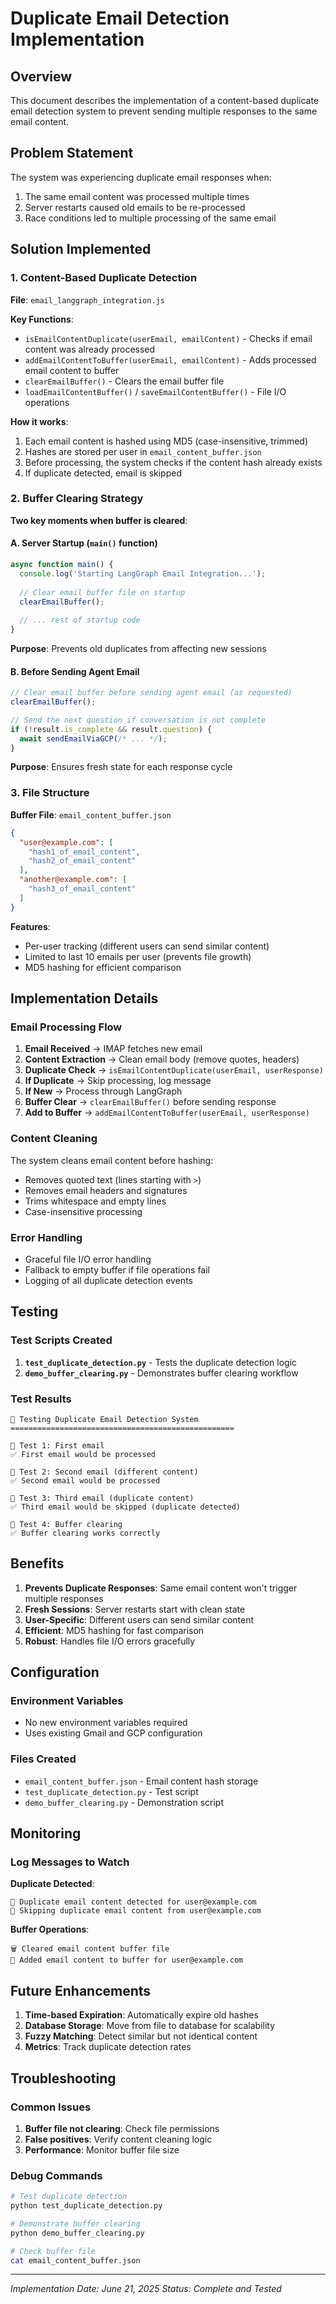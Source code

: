 # Duplicate Email Detection Implementation

## Overview

This document describes the implementation of a content-based duplicate email detection system to prevent sending multiple responses to the same email content.

## Problem Statement

The system was experiencing duplicate email responses when:
1. The same email content was processed multiple times
2. Server restarts caused old emails to be re-processed
3. Race conditions led to multiple processing of the same email

## Solution Implemented

### 1. Content-Based Duplicate Detection

**File**: `email_langgraph_integration.js`

**Key Functions**:
- `isEmailContentDuplicate(userEmail, emailContent)` - Checks if email content was already processed
- `addEmailContentToBuffer(userEmail, emailContent)` - Adds processed email content to buffer
- `clearEmailBuffer()` - Clears the email buffer file
- `loadEmailContentBuffer()` / `saveEmailContentBuffer()` - File I/O operations

**How it works**:
1. Each email content is hashed using MD5 (case-insensitive, trimmed)
2. Hashes are stored per user in `email_content_buffer.json`
3. Before processing, the system checks if the content hash already exists
4. If duplicate detected, email is skipped

### 2. Buffer Clearing Strategy

**Two key moments when buffer is cleared**:

#### A. Server Startup (`main()` function)
```javascript
async function main() {
  console.log('Starting LangGraph Email Integration...');
  
  // Clear email buffer file on startup
  clearEmailBuffer();
  
  // ... rest of startup code
}
```

**Purpose**: Prevents old duplicates from affecting new sessions

#### B. Before Sending Agent Email
```javascript
// Clear email buffer before sending agent email (as requested)
clearEmailBuffer();

// Send the next question if conversation is not complete
if (!result.is_complete && result.question) {
  await sendEmailViaGCP(/* ... */);
}
```

**Purpose**: Ensures fresh state for each response cycle

### 3. File Structure

**Buffer File**: `email_content_buffer.json`
```json
{
  "user@example.com": [
    "hash1_of_email_content",
    "hash2_of_email_content"
  ],
  "another@example.com": [
    "hash3_of_email_content"
  ]
}
```

**Features**:
- Per-user tracking (different users can send similar content)
- Limited to last 10 emails per user (prevents file growth)
- MD5 hashing for efficient comparison

## Implementation Details

### Email Processing Flow

1. **Email Received** → IMAP fetches new email
2. **Content Extraction** → Clean email body (remove quotes, headers)
3. **Duplicate Check** → `isEmailContentDuplicate(userEmail, userResponse)`
4. **If Duplicate** → Skip processing, log message
5. **If New** → Process through LangGraph
6. **Buffer Clear** → `clearEmailBuffer()` before sending response
7. **Add to Buffer** → `addEmailContentToBuffer(userEmail, userResponse)`

### Content Cleaning

The system cleans email content before hashing:
- Removes quoted text (lines starting with `>`)
- Removes email headers and signatures
- Trims whitespace and empty lines
- Case-insensitive processing

### Error Handling

- Graceful file I/O error handling
- Fallback to empty buffer if file operations fail
- Logging of all duplicate detection events

## Testing

### Test Scripts Created

1. **`test_duplicate_detection.py`** - Tests the duplicate detection logic
2. **`demo_buffer_clearing.py`** - Demonstrates buffer clearing workflow

### Test Results

```
🧪 Testing Duplicate Email Detection System
==================================================

📧 Test 1: First email
✅ First email would be processed

📧 Test 2: Second email (different content)
✅ Second email would be processed

📧 Test 3: Third email (duplicate content)
✅ Third email would be skipped (duplicate detected)

📧 Test 4: Buffer clearing
✅ Buffer clearing works correctly
```

## Benefits

1. **Prevents Duplicate Responses**: Same email content won't trigger multiple responses
2. **Fresh Sessions**: Server restarts start with clean state
3. **User-Specific**: Different users can send similar content
4. **Efficient**: MD5 hashing for fast comparison
5. **Robust**: Handles file I/O errors gracefully

## Configuration

### Environment Variables
- No new environment variables required
- Uses existing Gmail and GCP configuration

### Files Created
- `email_content_buffer.json` - Email content hash storage
- `test_duplicate_detection.py` - Test script
- `demo_buffer_clearing.py` - Demonstration script

## Monitoring

### Log Messages to Watch

**Duplicate Detected**:
```
🚫 Duplicate email content detected for user@example.com
🚫 Skipping duplicate email content from user@example.com
```

**Buffer Operations**:
```
🗑️ Cleared email content buffer file
📝 Added email content to buffer for user@example.com
```

## Future Enhancements

1. **Time-based Expiration**: Automatically expire old hashes
2. **Database Storage**: Move from file to database for scalability
3. **Fuzzy Matching**: Detect similar but not identical content
4. **Metrics**: Track duplicate detection rates

## Troubleshooting

### Common Issues

1. **Buffer file not clearing**: Check file permissions
2. **False positives**: Verify content cleaning logic
3. **Performance**: Monitor buffer file size

### Debug Commands

```bash
# Test duplicate detection
python test_duplicate_detection.py

# Demonstrate buffer clearing
python demo_buffer_clearing.py

# Check buffer file
cat email_content_buffer.json
```

---

*Implementation Date: June 21, 2025*
*Status: Complete and Tested* 